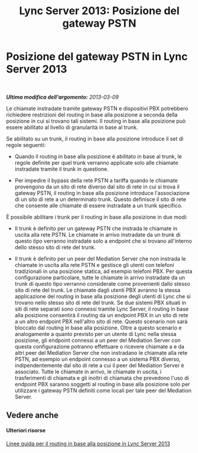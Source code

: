 ﻿---
title: 'Lync Server 2013: Posizione del gateway PSTN'
TOCTitle: Posizione del gateway PSTN
ms:assetid: 49693a35-fad3-49ee-a71e-c7e4537b79aa
ms:mtpsurl: https://technet.microsoft.com/it-it/library/JJ994031(v=OCS.15)
ms:contentKeyID: 52062154
ms.date: 08/24/2015
mtps_version: v=OCS.15
ms.translationtype: HT
---

# Posizione del gateway PSTN in Lync Server 2013

 

_**Ultima modifica dell'argomento:** 2013-03-09_

Le chiamate instradate tramite gateway PSTN e dispositivi PBX potrebbero richiedere restrizioni del routing in base alla posizione a seconda della posizione in cui si trovano tali sistemi. Il routing in base alla posizione può essere abilitato al livello di granularità in base al trunk.

Se abilitato su un trunk, il routing in base alla posizione introduce il set di regole seguenti:

  - Quando il routing in base alla posizione è abilitato in base al trunk, le regole definite per quel trunk verranno applicate solo alle chiamate instradate tramite il trunk in questione.

  - Per impedire il bypass della rete PSTN a tariffa quando le chiamate provengono da un sito di rete diverso dal sito di rete in cui si trova il gateway PSTN, il routing in base alla posizione introduce l'associazione di un sito di rete a un determinato trunk. Questo definisce il sito di rete che consente alle chiamate di essere instradate a un trunk specifico.

È possibile abilitare i trunk per il routing in base alla posizione in due modi:

  - Il trunk è definito per un gateway PSTN che instrada le chiamate in uscita alla rete PSTN. Le chiamate in arrivo instradate da un trunk di questo tipo verranno instradate solo a endpoint che si trovano all'interno dello stesso sito di rete del trunk.

  - Il trunk è definito per un peer del Mediation Server che non instrada le chiamate in uscita alla rete PSTN e gestisce gli utenti con telefoni tradizionali in una posizione statica, ad esempio telefoni PBX. Per questa configurazione particolare, tutte le chiamate in arrivo instradate da un trunk di questo tipo verranno considerate come provenienti dallo stesso sito di rete del trunk. Le chiamate dagli utenti PBX avranno la stessa applicazione del routing in base alla posizione degli utenti di Lync che si trovano nello stesso sito di rete del trunk. Se due sistemi PBX situati in siti di rete separati sono connessi tramite Lync Server, il routing in base alla posizione consentirà il routing da un endpoint PBX in un sito di rete a un altro endpoint PBX nell'altro sito di rete. Questo scenario non sarà bloccato dal routing in base alla posizione. Oltre a questo scenario e analogamente a quanto previsto per un utente di Lync nella stessa posizione, gli endpoint connessi a un peer del Mediation Server con questa configurazione potranno effettuare o ricevere chiamate a e da altri peer del Mediation Server che non instradano le chiamate alla rete PSTN, ad esempio un endpoint connesso a un sistema PBX diverso, indipendentemente dal sito di rete a cui il peer del Mediation Server è associato. Tutte le chiamate in arrivo, le chiamate in uscita, i trasferimenti di chiamata e gli inoltri di chiamata che prevedono l'uso di endpoint PBX saranno soggetti al routing in base alla posizione solo per utilizzare i gateway PSTN definiti come locali per tale peer del Mediation Server.

## Vedere anche

#### Ulteriori risorse

[Linee guida per il routing in base alla posizione in Lync Server 2013](lync-server-2013-guidance-for-location-based-routing.md)

